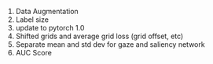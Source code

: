 1) Data Augmentation
2) Label size
3) update to pytorch 1.0 
4) Shifted grids and average grid loss (grid offset, etc)
5) Separate mean and std dev for gaze and saliency network
5) AUC Score

